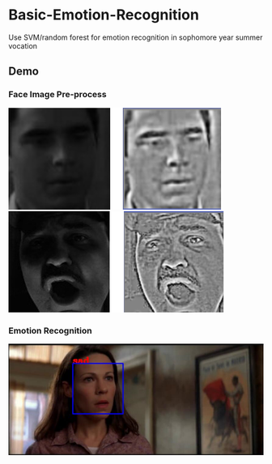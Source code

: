 # Basic-Emotion-Recognition
Use SVM/random forest for emotion recognition in sophomore year summer vocation
## Demo
### Face Image Pre-process
![demo_edge2](https://github.com/hwang1996/Basic-Emotion-Recognition/blob/master/demo_img/demo_edge2.png)
![demo_edge1](https://github.com/hwang1996/Basic-Emotion-Recognition/blob/master/demo_img/demo_edge1.png)
### Emotion Recognition
![demo_recognition](https://github.com/hwang1996/Basic-Emotion-Recognition/blob/master/demo_img/demo_recognition.png)
